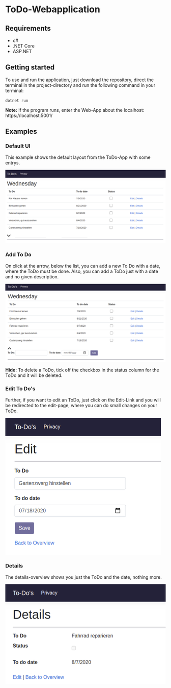 # ToDo-Webapplication

## Requirements
- c#
- .NET Core
- ASP.NET

## Getting started
To use and run the application, just download the repository, direct the terminal in the project-directory and run the following command in your terminal:

```
dotnet run
```
**Note:** If the program runs, enter the Web-App about the localhost: https://localhost:5001/

## Examples
### Default UI
This example shows the default layout from the ToDo-App with some entrys.

![alt text](/examples/default.png "Default UI")

### Add To Do
On click at the arrow, below the list, you can add a new To Do with a date, where the ToDo must be done. Also, you can add a ToDo just with a date and no given description.

![alt text](/examples/add.png "Add a new To Do")

**Hide:** To delete a ToDo, tick off the checkbox in the status column for the ToDo and it will be deleted.

### Edit To Do's
Further, if you want to edit an ToDo, just click on the Edit-Link and you will be redirected to the edit-page, where you can do small changes on your ToDo.

![alt text](/examples/edit.png "Edit an existing To Do")

### Details
The details-overview shows you just the ToDo and the date, nothing more.

![alt text](/examples/details.png "Show details about a To Do")

